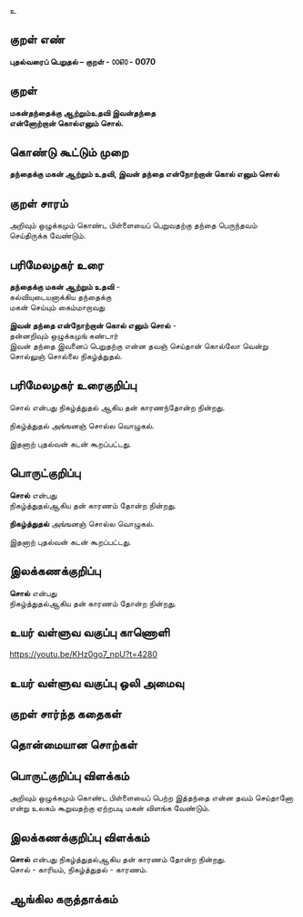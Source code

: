 உ

## குறள் எண் 

**புதல்வரைப் பெறுதல் – குறள் - ௦௦௭௦ - 0070**  

## குறள் 

**மகன்தந்தைக்கு ஆற்றும்உதவி இவன்தந்தை  
என்னோற்றான் கொல்எனும் சொல்.** 

## கொண்டு கூட்டும் முறை

**தந்தைக்கு மகன் ஆற்றும் உதவி, இவன் தந்தை என்நோற்றான் கொல் எனும் சொல்**  

## குறள் சாரம் 

அறிவும் ஒழுக்கமும் கொண்ட பிள்ளையைப் பெறுவதற்கு தந்தை பெருந்தவம் செய்திருக்க வேண்டும். 

## பரிமேலழகர் உரை

**தந்தைக்கு மகன் ஆற்றும் உதவி** -  
கல்வியுடையனாக்கிய தந்தைக்கு  
மகன் செய்யும் கைம்மாறாவது  

**இவன் தந்தை என்நோற்றான் கொல் எனும் சொல்** -  
தன்னறிவும் ஒழுக்கமுங் கண்டார்  
இவன் தந்தை இவனைப் பெறுதற்கு என்ன தவஞ் செய்தான் கொல்லோ வென்று  
சொல்லுஞ் சொல்லை நிகழ்த்துதல்.  

## பரிமேலழகர் உரைகுறிப்பு   

சொல் என்பது நிகழ்த்துதல் ஆகிய தன் காரணந்தோன்ற நின்றது.   

நிகழ்த்துதல் அங்ஙனஞ் சொல்ல வொழுகல்.

இதனாற் புதல்வன் கடன் கூறப்பட்டது.    

## பொருட்குறிப்பு 

**சொல்** என்பது  
நிகழ்த்துதல்ஆகிய தன் காரணம் தோன்ற நின்றது. 

**நிகழ்த்துதல்** அங்ஙனஞ் சொல்ல வொழுகல்.   

இதனாற் புதல்வன் கடன் கூறப்பட்டது.  

## இலக்கணக்குறிப்பு  

**சொல்** என்பது  
நிகழ்த்துதல்ஆகிய தன் காரணம் தோன்ற நின்றது.

## உயர் வள்ளுவ வகுப்பு காணொளி

https://youtu.be/KHz0go7_npU?t=4280 

## உயர் வள்ளுவ வகுப்பு ஒலி அமைவு 

 
## குறள் சார்ந்த கதைகள் 


## தொன்மையான சொற்கள்


## பொருட்குறிப்பு விளக்கம்

அறிவும் ஒழுக்கமும் கொண்ட பிள்ளையைப் பெற்ற இத்தந்தை என்ன தவம் செய்தானோ என்று உலகம் கூறுவதற்கு ஏற்றபடி மகன் விளங்க வேண்டும்.

## இலக்கணக்குறிப்பு விளக்கம்

**சொல்** என்பது  நிகழ்த்துதல்ஆகிய தன் காரணம் தோன்ற நின்றது.  
சொல் - காரியம், நிகழ்த்துதல் - காரணம். 

## ஆங்கில கருத்தாக்கம் 


